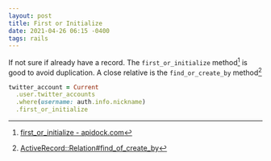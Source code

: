 ```yaml
---
layout: post
title: First or Initialize
date: 2021-04-26 06:15 -0400
tags: rails
---
```


If not sure if already have a record. The `first_or_initialize` method[^1] is good to avoid duplication. A close relative is the `find_or_create_by` method[^2]

```ruby
twitter_account = Current
  .user.twitter_accounts
  .where(username: auth.info.nickname)
  .first_or_initialize
```

[^1]: [first_or_initialize - apidock.com](https://apidock.com/rails/v6.1.3.1/ActiveRecord/Relation/first_or_initialize)
[^2]: [ActiveRecord::Relation#find_of_create_by](https://api.rubyonrails.org/classes/ActiveRecord/Relation.html#method-i-find_or_create_by)
